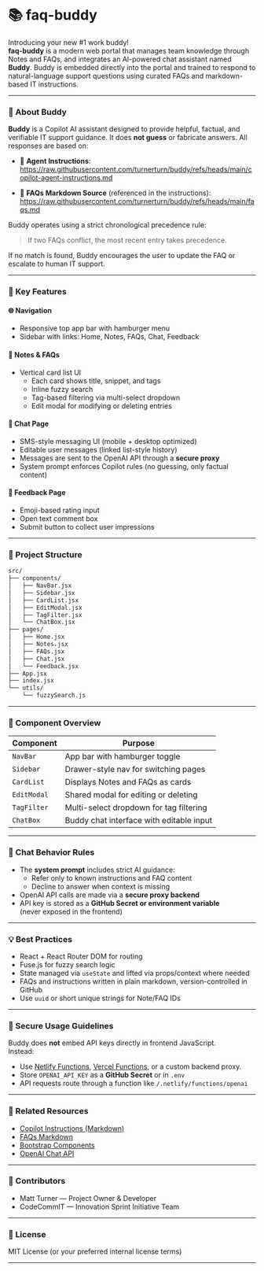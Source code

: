 
# 📚 faq-buddy

Introducing your new #1 work buddy!  
**faq-buddy** is a modern web portal that manages team knowledge through Notes and FAQs, and integrates an AI-powered chat assistant named **Buddy**. Buddy is embedded directly into the portal and trained to respond to natural-language support questions using curated FAQs and markdown-based IT instructions.

---

### 🤖 About Buddy

**Buddy** is a Copilot AI assistant designed to provide helpful, factual, and verifiable IT support guidance. It does **not guess** or fabricate answers. All responses are based on:

- 📄 **Agent Instructions**:  
  https://raw.githubusercontent.com/turnerturn/buddy/refs/heads/main/copilot-agent-instructions.md

- 🧾 **FAQs Markdown Source** (referenced in the instructions):  
  https://raw.githubusercontent.com/turnerturn/buddy/refs/heads/main/faqs.md

Buddy operates using a strict chronological precedence rule:  
> If two FAQs conflict, the most recent entry takes precedence.

If no match is found, Buddy encourages the user to update the FAQ or escalate to human IT support.

---

### 🔧 Key Features

#### 🌐 Navigation
- Responsive top app bar with hamburger menu
- Sidebar with links: Home, Notes, FAQs, Chat, Feedback

#### 📒 Notes & FAQs
- Vertical card list UI
  - Each card shows title, snippet, and tags
  - Inline fuzzy search
  - Tag-based filtering via multi-select dropdown
  - Edit modal for modifying or deleting entries

#### 💬 Chat Page
- SMS-style messaging UI (mobile + desktop optimized)
- Editable user messages (linked list-style history)
- Messages are sent to the OpenAI API through a **secure proxy**
- System prompt enforces Copilot rules (no guessing, only factual content)

#### 📝 Feedback Page
- Emoji-based rating input
- Open text comment box
- Submit button to collect user impressions

---

### 🧱 Project Structure

```bash
src/
├── components/
│   ├── NavBar.jsx
│   ├── Sidebar.jsx
│   ├── CardList.jsx
│   ├── EditModal.jsx
│   ├── TagFilter.jsx
│   └── ChatBox.jsx
├── pages/
│   ├── Home.jsx
│   ├── Notes.jsx
│   ├── FAQs.jsx
│   ├── Chat.jsx
│   └── Feedback.jsx
├── App.jsx
├── index.jsx
└── utils/
    └── fuzzySearch.js
```

---

### 🧩 Component Overview

| Component   | Purpose                                 |
|-------------|------------------------------------------|
| `NavBar`    | App bar with hamburger toggle            |
| `Sidebar`   | Drawer-style nav for switching pages     |
| `CardList`  | Displays Notes and FAQs as cards         |
| `EditModal` | Shared modal for editing or deleting     |
| `TagFilter` | Multi-select dropdown for tag filtering  |
| `ChatBox`   | Buddy chat interface with editable input |

---

### 🚦 Chat Behavior Rules

- The **system prompt** includes strict AI guidance:
  - Refer only to known instructions and FAQ content
  - Decline to answer when context is missing
- OpenAI API calls are made via a **secure proxy backend**
- API key is stored as a **GitHub Secret or environment variable**  
  (never exposed in the frontend)

---

### 💡 Best Practices

- React + React Router DOM for routing
- Fuse.js for fuzzy search logic
- State managed via `useState` and lifted via props/context where needed
- FAQs and instructions written in plain markdown, version-controlled in GitHub
- Use `uuid` or short unique strings for Note/FAQ IDs

---

### 🔐 Secure Usage Guidelines

Buddy does **not** embed API keys directly in frontend JavaScript.  
Instead:

- Use [Netlify Functions](https://docs.netlify.com/functions/overview/), [Vercel Functions](https://vercel.com/docs/functions), or a custom backend proxy.
- Store `OPENAI_API_KEY` as a **GitHub Secret** or in `.env`
- API requests route through a function like `/.netlify/functions/openai`

---

### 📎 Related Resources

- [Copilot Instructions (Markdown)](https://raw.githubusercontent.com/turnerturn/buddy/refs/heads/main/copilot-agent-instructions.md)
- [FAQs Markdown](https://raw.githubusercontent.com/turnerturn/buddy/refs/heads/main/faqs.md)
- [Bootstrap Components](https://getbootstrap.com/docs/5.3/components/)
- [OpenAI Chat API](https://platform.openai.com/docs/guides/gpt/chat-completions-api)

---

### 👥 Contributors

- Matt Turner — Project Owner & Developer
- CodeCommIT — Innovation Sprint Initiative Team

---

### 🚀 License

MIT License (or your preferred internal license terms)

---
